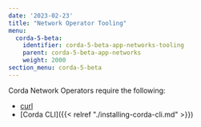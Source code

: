 ```yaml
---
date: '2023-02-23'
title: "Network Operator Tooling"
menu:
  corda-5-beta:
    identifier: corda-5-beta-app-networks-tooling
    parent: corda-5-beta-app-networks
    weight: 2000
section_menu: corda-5-beta
---
```

Corda Network Operators require the following:
* [curl](https://curl.se/)
* [Corda CLI]({{< relref "./installing-corda-cli.md" >}})